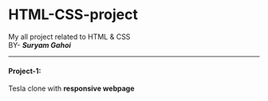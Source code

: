 # HTML-CSS-project
My all project related to HTML & CSS
<br>
BY- <i><b> Suryam Gahoi </b></i>

<hr>

<h4>Project-1: </h4>
Tesla clone with <b>responsive webpage</b>
